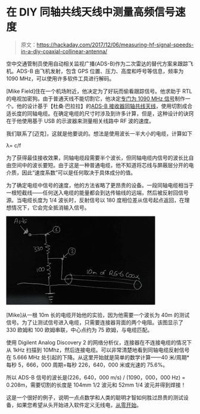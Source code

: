 # 在 DIY 同轴共线天线中测量高频信号速度

> 原文：<https://hackaday.com/2017/12/06/measuring-hf-signal-speeds-in-a-diy-coaxial-collinear-antenna/>

空中交通管制员使用自动相关监视广播(ADS-B)作为二次雷达的替代方案来跟踪飞机。ADS-B 由飞机发射，包含 GPS 位置、压力、高度和呼号等信息，频率为 1090 MHz，可以使用许多软件工具进行解码。

[Mike Field]住在一个机场附近，他决定为了好玩而偷看跟踪信号。他求助于 RTL 的电视加密狗。由于普通天线不能切割它，他决定[专门为 1090 MHz 信号](https://forum.digilentinc.com/topic/5202-measuring-the-speed-of-rf-waves-in-coax-cable-with-the-ad2/)制作一个。他的设计基于【杜桑·巴拉拉】的[ADS-B 接收器同轴共线天线](https://www.balarad.net/)，使用切割成合适长度的同轴电缆。在确定电缆的尺寸时涉及到许多计算，但是，这种设计的诀窍在于他使用基于 USB 的示波器来测量相关线路中 RF 波的速度。

我们联系了[迈克]，这就是他要说的。想法是使用波长一半大小的电缆，计算如下

λ= c/f

为了获得最佳接收效果，同轴电缆段需要半个波长，但同轴电缆内信号的波长比自由空间中的波长要短。由于这是一种普通电缆，他不知道将芯线与屏蔽层分开的电介质，因此“速度系数”可以是任何取决于具体成分的值。

为了确定电缆中信号的速度，他的方法省略了更昂贵的设备。一段同轴电缆相当于一根短截线——任何送入电缆的能量都会到达传输线的远端，然后被反射回信号源。当电缆长度为 1/4 波长时，反射信号以 180 度相位差从信号起点返回，在理想情况下，它会完全抵消输入信号。

![](img/9fbcede80987df8c3f2f89bef6b652fd.png)

[Mike]从一根 10m 长的电缆开始他的实验，因为他需要一个波长为 40m 的测试信号。为了让测试信号进入电缆，只需要连接器背面的两个电阻。该图显示了 330 欧姆和 100 欧姆串联，中心点约为 75 欧姆，与电缆匹配。

使用 Digilent Analog Discovery 2 的网络分析仪，连接器在不连接电缆的情况下从 1kHz 扫描到 10Mhz，然后连接电缆。可以非常清楚地看到同轴电缆反射信号在 5.666 MHz 处引起的下降。从这里开始就是简单的数学计算——40 米/周期*每秒 5，666，000 周期=每秒 226，640，000 米或光速的 75.6%。

所以 ADS-B 信号的波长是(226，640，000 m/s) / (1090，000，000 Hz) = 0.208m，需要切割的长度是 104mm 1/2 波元和 52mm 1/4 波元并得到焊接！

这是一个很好的例子，说明一点点数学和人类的聪明才智如何胜过昂贵的测试设备，如果您希望从头开始进入软件定义无线电，[从零开始](https://hackaday.com/2017/10/29/scratch-that-sdr/)。